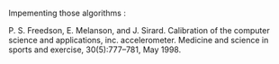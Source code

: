 Impementing those algorithms :

P. S. Freedson, E. Melanson, and J. Sirard. Calibration of the computer science and applications, inc. accelerometer. Medicine and science in sports and exercise, 30(5):777–781, May 1998.
